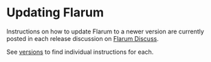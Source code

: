 # Updating Flarum

Instructions on how to update Flarum to a newer version are currently posted in each release discussion on [Flarum Discuss](https://discuss.flarum.org). 

See [versions](versions) to find individual instructions for each.
